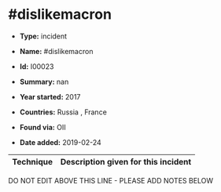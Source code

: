 # #dislikemacron

* **Type:** incident

* **Name:** #dislikemacron

* **Id:** I00023

* **Summary:** nan

* **Year started:** 2017

* **Countries:** Russia , France

* **Found via:** OII

* **Date added:** 2019-02-24
 

| Technique | Description given for this incident |
| --------- | ------------------------- |


DO NOT EDIT ABOVE THIS LINE - PLEASE ADD NOTES BELOW